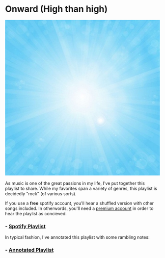 # Onward (High than high)
![Sunburst](Images/daytimesun.jpg)

As music is one of the great passions in my life, I've put together this playlist to share.
While my favorites span a variety of genres, this playlist is decidedly "rock" (of various sorts).

If you use a **free** spotify account, you'll hear a shuffled version with other songs included.
In otherwords, you'll need a [premium account](https://www.spotify.com/us/premium/) in order to hear the playlist as concieved.

### - [Spotify Playlist](https://open.spotify.com/playlist/3JHhL3MgLCvADVIomkiAqX?si=14e44e2bd14a46e7)

In typical fashion, I've annotated this playlist with some rambling notes:

### - [Annotated Playlist](./Onward.ipynb)


